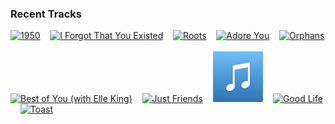 ### Recent Tracks
[<img src='https://lastfm.freetls.fastly.net/i/u/300x300/86700a0cc4edbcf41096c94e972971e1.png' width='16%' height='16%' alt='1950'>](https://www.last.fm/music/king%2bprincess/_/1950)&nbsp;&nbsp;&nbsp;&nbsp;[<img src='https://lastfm.freetls.fastly.net/i/u/300x300/f25532a6dbb470caaf9fba23bd9abe71.png' width='16%' height='16%' alt='I Forgot That You Existed'>](https://www.last.fm/music/taylor%2bswift/_/i%2bforgot%2bthat%2byou%2bexisted)&nbsp;&nbsp;&nbsp;&nbsp;[<img src='https://lastfm.freetls.fastly.net/i/u/300x300/62a0bd35bca0fd9b4728de1bad69c7dd.png' width='16%' height='16%' alt='Roots'>](https://www.last.fm/music/valerie%2bbroussard/_/roots)&nbsp;&nbsp;&nbsp;&nbsp;[<img src='https://lastfm.freetls.fastly.net/i/u/300x300/95cb8610a16126a38a6daa4827f9bcd5.png' width='16%' height='16%' alt='Adore You'>](https://www.last.fm/music/maisie%2bpeters/_/adore%2byou)&nbsp;&nbsp;&nbsp;&nbsp;[<img src='https://lastfm.freetls.fastly.net/i/u/300x300/f0ecd43441d96ef383532a3e76d681d9.png' width='16%' height='16%' alt='Orphans'>](https://www.last.fm/music/coldplay/_/orphans)&nbsp;&nbsp;&nbsp;&nbsp;<br>[<img src='https://lastfm.freetls.fastly.net/i/u/300x300/bebdc869c965020095478ad1521bf17e.png' width='16%' height='16%' alt='Best of You (with Elle King)'>](https://www.last.fm/music/andy%2bgrammer/_/best%2bof%2byou%2b%2528with%2belle%2bking%2529)&nbsp;&nbsp;&nbsp;&nbsp;[<img src='https://lastfm.freetls.fastly.net/i/u/300x300/58d1533db43a5e77111ea238d52f633b.png' width='16%' height='16%' alt='Just Friends'>](https://www.last.fm/music/virginia%2bto%2bvegas/_/just%2bfriends)&nbsp;&nbsp;&nbsp;&nbsp;[<img src='https://github.com/atfinke/atfinke/blob/master/placeholder.jpeg?raw=true' width='16%' height='16%' alt='Can You Feel It'>](https://www.last.fm/music/birgir/_/can%2byou%2bfeel%2bit)&nbsp;&nbsp;&nbsp;&nbsp;[<img src='https://lastfm.freetls.fastly.net/i/u/300x300/fb154b48b7b62159f0af55b471d1a24c.png' width='16%' height='16%' alt='Good Life'>](https://www.last.fm/music/mass%2banthem/_/good%2blife)&nbsp;&nbsp;&nbsp;&nbsp;[<img src='https://lastfm.freetls.fastly.net/i/u/300x300/904e7e61911486f44376465e89f785f4.png' width='16%' height='16%' alt='Toast'>](https://www.last.fm/music/smith%2b%2526%2bthell/_/toast)&nbsp;&nbsp;&nbsp;&nbsp;<br>